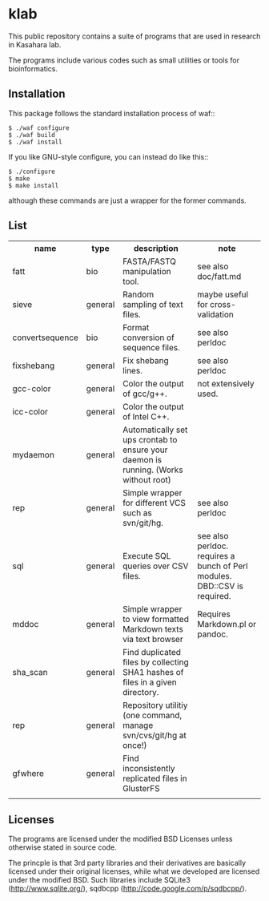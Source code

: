 klab
====

This public repository contains a suite of programs that are
used in research in Kasahara lab.

The programs include various codes such as small utilities
or tools for bioinformatics.

Installation
------------
This package follows the standard installation process of waf::

	$ ./waf configure
	$ ./waf build
	$ ./waf install

If you like GNU-style configure, you can instead do like this::

	$ ./configure
	$ make
	$ make install

although these commands are just a wrapper for the former commands.

List
----

<table style="border=1 solid">
	<tr><th>name</th><th>type</th><th>description</th><th>note</th></tr>
	<tr><td>fatt</td><td>bio</td><td>FASTA/FASTQ manipulation tool.</td><td>see also doc/fatt.md</td></tr>
	<tr><td>sieve</td><td>general</td><td>Random sampling of text files.</t><td>maybe useful for cross-validation</td></tr>
    <tr><td>convertsequence</td><td>bio</td><td>Format conversion of sequence files.</td><td>see also perldoc</td></tr>
    <tr><td>fixshebang</td><td>general</td><td>Fix shebang lines.</td><td>see also perldoc</td></tr>
    <tr><td>gcc-color</td><td>general</td><td>Color the output of gcc/g++.</td><td>not extensively used.</td></tr>
    <tr><td>icc-color</td><td>general</td><td>Color the output of Intel C++.</td><td></td></tr>
    <tr><td>mydaemon</td><td>general</td><td>Automatically set ups crontab to ensure your daemon is running. (Works without root)</td><td></td></tr>
    <tr><td>rep</td><td>general</td><td>Simple wrapper for different VCS such as svn/git/hg.</td><td>see also perldoc</td></tr>
    <tr><td>sql</td><td>general</td><td>Execute SQL queries over CSV files.</td><td>see also perldoc. requires a bunch of Perl modules. DBD::CSV is required.</td></tr>
    <tr><td>mddoc</td><td>general</td><td>Simple wrapper to view formatted Markdown texts via text browser</td><td>Requires Markdown.pl or pandoc.</td></tr>
    <tr><td>sha_scan</td><td>general</td><td>Find duplicated files by collecting SHA1 hashes of files in a given directory.</td><td></td></tr>
    <tr><td>rep</td><td>general</td><td>Repository utilitiy (one command, manage svn/cvs/git/hg at once!)</td><td></td></tr>
    <tr><td>gfwhere</td><td>general</td><td>Find inconsistently replicated files in GlusterFS</td><td></td></tr>
    <tr><td></td><td></td><td></td><td></td></tr>
</table>

Licenses
--------
The programs are licensed under the modified BSD Licenses
unless otherwise stated in source code.

The princple is that 3rd party libraries and their derivatives
are basically licensed under their original licenses, while
what we developed are licensed under the modified BSD. Such
libraries include SQLite3 (http://www.sqlite.org/), sqdbcpp
(http://code.google.com/p/sqdbcpp/).

